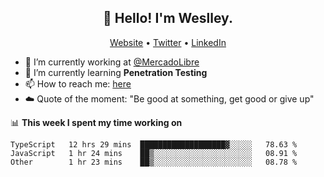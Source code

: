 <h2 align="center">👋 Hello! I'm Weslley.</h2>
<p align="center">
  <a href="http://weslleyneri.com.br">Website</a> •
  <a href="https://twitter.com/Weslley_Neri">Twitter</a> •
  <a href="https://www.linkedin.com/in/weslley-neri-3658908b">LinkedIn</a>
</p>


- 🔭 I’m currently working at [@MercadoLibre](https://github.com/mercadolibre)
- 🌱 I’m currently learning **Penetration Testing**
- 📫 How to reach me: [here](mailto:weslley39@gmail.com)
- ☁️ Quote of the moment: "Be good at something, get good or give up"

📊 **This week I spent my time working on**
<!--START_SECTION:waka-->

```text
TypeScript   12 hrs 29 mins  ███████████████████▓░░░░░   78.63 %
JavaScript   1 hr 24 mins    ██▒░░░░░░░░░░░░░░░░░░░░░░   08.91 %
Other        1 hr 23 mins    ██▒░░░░░░░░░░░░░░░░░░░░░░   08.78 %
```

<!--END_SECTION:waka-->

<!-- Inspired by https://github.com/gruselhaus/gruselhaus -->